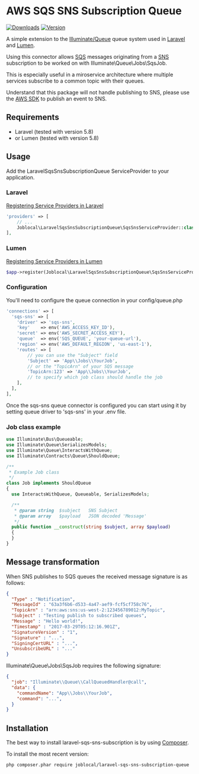 # AWS SQS SNS Subscription Queue

[![Downloads](https://img.shields.io/packagist/dt/joblocal/laravel-sqs-sns-subscription-queue.svg)](https://packagist.org/packages/joblocal/laravel-sqs-sns-subscription-queue)
[![Version](https://img.shields.io/packagist/v/joblocal/laravel-sqs-sns-subscription-queue.svg)](https://packagist.org/packages/joblocal/laravel-sqs-sns-subscription-queue)

A simple extension to the [Illuminate/Queue](https://github.com/illuminate/queue) queue system used in [Laravel](https://laravel.com) and [Lumen](https://lumen.laravel.com/).

Using this connector allows [SQS](https://aws.amazon.com/sqs/) messages originating from a [SNS](https://aws.amazon.com/sns/) subscription to be worked on with Illuminate\Queue\Jobs\SqsJob.

This is especially useful in a miroservice architecture where multiple services subscribe to a common topic with their queues.

Understand that this package will not handle publishing to SNS, please use the [AWS SDK](https://aws.amazon.com/sdk-for-php/) to publish an event to SNS.


## Requirements

-   Laravel (tested with version 5.8)
-   or Lumen (tested with version 5.8)


## Usage

Add the LaravelSqsSnsSubscriptionQueue ServiceProvider to your application.


### Laravel
[Registering Service Providers in Laravel](https://laravel.com/docs/5.6/providers#registering-providers)
```php
'providers' => [
    // ...
    Joblocal\LaravelSqsSnsSubscriptionQueue\SqsSnsServiceProvider::class,
],
```

### Lumen
[Registering Service Providers in Lumen](https://lumen.laravel.com/docs/5.6/providers#registering-providers)
```php
$app->register(Joblocal\LaravelSqsSnsSubscriptionQueue\SqsSnsServiceProvider::class);
```


### Configuration

You'll need to configure the queue connection in your config/queue.php

```php
'connections' => [
  'sqs-sns' => [
    'driver' => 'sqs-sns',
    'key'    => env('AWS_ACCESS_KEY_ID'),
    'secret' => env('AWS_SECRET_ACCESS_KEY'),
    'queue'  => env('SQS_QUEUE', 'your-queue-url'),
    'region' => env('AWS_DEFAULT_REGION', 'us-east-1'),
    'routes' => [
        // you can use the "Subject" field
        'Subject' => 'App\\Jobs\\YourJob',
        // or the "TopicArn" of your SQS message
        'TopicArn:123' => 'App\\Jobs\\YourJob',
        // to specify which job class should handle the job
    ],
  ],
],
```

Once the sqs-sns queue connector is configured you can start
using it by setting queue driver to 'sqs-sns' in your .env file.


### Job class example

```php
use Illuminate\Bus\Queueable;
use Illuminate\Queue\SerializesModels;
use Illuminate\Queue\InteractsWithQueue;
use Illuminate\Contracts\Queue\ShouldQueue;

/**
 * Example Job class
 */
class Job implements ShouldQueue
{
  use InteractsWithQueue, Queueable, SerializesModels;

  /**
   * @param string  $subject   SNS Subject
   * @param array   $payload   JSON decoded 'Message'
   */
  public function __construct(string $subject, array $payload)
  {
  }
}
```

## Message transformation

When SNS publishes to SQS queues the received message signature is as follows:

```json
{
  "Type" : "Notification",
  "MessageId" : "63a3f6b6-d533-4a47-aef9-fcf5cf758c76",
  "TopicArn" : "arn:aws:sns:us-west-2:123456789012:MyTopic",
  "Subject" : "Testing publish to subscribed queues",
  "Message" : "Hello world!",
  "Timestamp" : "2017-03-29T05:12:16.901Z",
  "SignatureVersion" : "1",
  "Signature" : "...",
  "SigningCertURL" : "...",
  "UnsubscribeURL" : "..."
} 
```

Illuminate\Queue\Jobs\SqsJob requires the following signature:

```json
{
  "job": "Illuminate\\Queue\\CallQueuedHandler@call",
  "data": {
    "commandName": "App\\Jobs\\YourJob",
    "command": "...",
  }
}
```


## Installation

The best way to install laravel-sqs-sns-subscription is by using [Composer](http://getcomposer.org/).

To install the most recent version:
```sh
php composer.phar require joblocal/laravel-sqs-sns-subscription-queue
```
